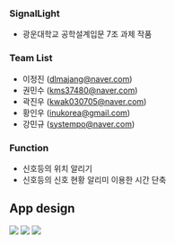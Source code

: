 ### SignalLight
- 광운대학교 공학설계입문 7조 과제 작품

### Team List
- 이정진 (dlmajang@naver.com)
- 권민수 (kms37480@naver.com)
- 곽진우 (kwak030705@naver.com)
- 황인우 (inukorea@gmail.com)
- 강민규 (systempo@naver.com)

### Function
- 신호등의 위치 알리기
- 신호등의 신호 현황 알리미 이용한 시간 단축

## App design
<div>
<img src="https://user-images.githubusercontent.com/65146431/162872493-b3b800e3-0e23-429f-98ea-44b5412073b9.jpeg"/>
<img src="https://www.gstatic.com/mobilesdk/160323_mobilesdk/images/firebase_logotype_white_18dp.svge"/>
<img src="https://www.gstatic.com/mobilesdk/160323_mobilesdk/images/firebase_logotype_white_18dp.svg"/>
</div>
